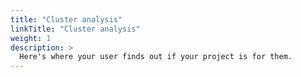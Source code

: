 ```yaml
---
title: "Cluster analysis"
linkTitle: "Cluster analysis"
weight: 1
description: >
  Here's where your user finds out if your project is for them.
---
```

